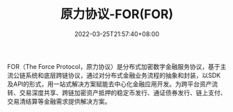 ﻿---
weight: 
title: "原力协议-FOR(FOR)"
description: "FOR（The Force Protocol，原力协议）是分布式加密数字金融服务协议，基于主流公链系统和底层跨链协议，通过对分布式金融业务流程的抽象和封装，以SDK及API的形式，用一站式解决方..."
date: 2022-03-25T21:57:40+08:00
lastmod: 2022-03-25T16:45:40+08:00
draft: false
authors: ["Metabd"]
featuredImage: "yuanlixieyi-forfor.webp"
link: ""
tags: ["数字代币","原力协议-FOR(FOR)"]
categories: ["navigation"]
navigation: ["数字代币"]
lightgallery: true
toc: true
pinned: false
recommend: false
recommend1: false
---
FOR（The Force Protocol，原力协议）是分布式加密数字金融服务协议，基于主流公链系统和底层跨链协议，通过对分布式金融业务流程的抽象和封装，以SDK及API的形式，用一站式解决方案赋能去中心化金融应用开发。为跨平台资产流转、交易深度共享、跨链加密资产抵押的稳定币发行、通证债券发行、链上支付、交易清结算等金融需求提供解决方案。
